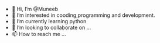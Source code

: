 - 👋 Hi, I’m @Muneeb
- 👀 I’m interested in cooding,programming and development.
- 🌱 I’m currently learning python
- 💞️ I’m looking to collaborate on ...
- 📫 How to reach me ...

<!---
Professor121/Professor121 is a ✨ special ✨ repository because its `README.md` (this file) appears on your GitHub profile.
You can click the Preview link to take a look at your changes.
--->
